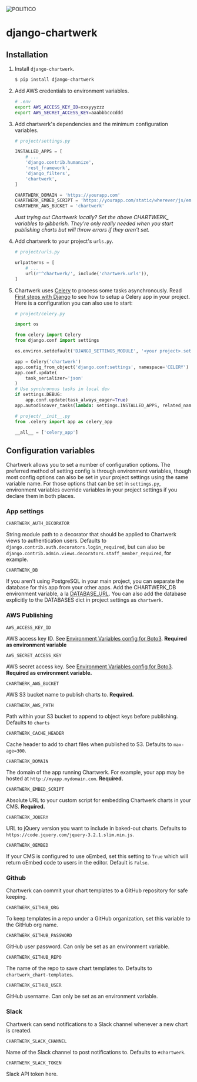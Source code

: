 ![POLITICO](https://rawgithub.com/The-Politico/src/master/images/logo/badge.png)

# django-chartwerk

## Installation

1. Install `django-chartwerk`.

    ```bash
    $ pip install django-chartwerk
    ```

2. Add AWS credentials to environment variables.

    ```bash
    # .env
    export AWS_ACCESS_KEY_ID=xxxyyyzzz
    export AWS_SECRET_ACCESS_KEY=aaabbbcccddd
    ```

3. Add chartwerk's dependencies and the minimum configuration variables.

    ```python
    # project/settings.py

    INSTALLED_APPS = [
        # ...
        'django.contrib.humanize',
        'rest_framework',
        'django_filters',
        'chartwerk',
    ]

    CHARTWERK_DOMAIN = 'https://yourapp.com'
    CHARTWERK_EMBED_SCRIPT = 'https://yourapp.com/static/wherever/js/embed_v1.js'
    CHARTWERK_AWS_BUCKET = 'chartwerk'
    ```

    _Just trying out Chartwerk locally? Set the above CHARTWERK\_ variables to gibberish. They're only really needed when you start publishing charts but will throw errors if they aren't set._

4. Add chartwerk to your project's `urls.py`.

    ```python
    # project/urls.py

    urlpatterns = [
        # ...
        url(r'^chartwerk/', include('chartwerk.urls')),
    ]
    ```

5. Chartwerk uses [Celery](http://docs.celeryproject.org/en/latest/getting-started/introduction.html) to process some tasks asynchronously. Read [First steps with Django](http://docs.celeryproject.org/en/latest/django/first-steps-with-django.html) to see how to setup a Celery app in your project. Here is a configuration you can also use to start:

    ```python
    # project/celery.py

    import os

    from celery import Celery
    from django.conf import settings

    os.environ.setdefault('DJANGO_SETTINGS_MODULE', '<your project>.settings')

    app = Celery('chartwerk')
    app.config_from_object('django.conf:settings', namespace='CELERY')
    app.conf.update(
        task_serializer='json'
    )
    # Use synchronous tasks in local dev
    if settings.DEBUG:
        app.conf.update(task_always_eager=True)
    app.autodiscover_tasks(lambda: settings.INSTALLED_APPS, related_name='celery')
    ```

    ```python
    # project/__init__.py
    from .celery import app as celery_app

    __all__ = ['celery_app']
    ```

## Configuration variables

Chartwerk allows you to set a number of configuration options. The preferred method of setting config is through environment variables, though most config options can also be set in your project settings using the same variable name. For those options that can be set in `settings.py`, environment variables override variables in your project settings if you declare them in both places.

### App settings

`CHARTWERK_AUTH_DECORATOR`

String module path to a decorator that should be applied to Chartwerk views to authentication users. Defaults to `django.contrib.auth.decorators.login_required`, but can also be `django.contrib.admin.views.decorators.staff_member_required`, for example.

`CHARTWERK_DB`

If you aren't using PostgreSQL in your main project, you can separate the database for this app from your other apps. Add the CHARTWERK_DB environment variable, a la [DATABASE_URL](https://github.com/kennethreitz/dj-database-url). You can also add the database explicitly to the DATABASES dict in project settings as `chartwerk`.

### AWS Publishing

`AWS_ACCESS_KEY_ID`

AWS access key ID. See [Environment Variables config for Boto3](http://boto3.readthedocs.io/en/latest/guide/configuration.html#environment-variables). **Required as environment variable**

`AWS_SECRET_ACCESS_KEY`

AWS secret access key. See [Environment Variables config for Boto3](http://boto3.readthedocs.io/en/latest/guide/configuration.html#environment-variables). **Required as environment variable.**

`CHARTWERK_AWS_BUCKET`

AWS S3 bucket name to publish charts to. **Required.**

`CHARTWERK_AWS_PATH`

Path within your S3 bucket to append to object keys before publishing. Defaults to `charts`

`CHARTWERK_CACHE_HEADER`

Cache header to add to chart files when published to S3. Defaults to `max-age=300`.

`CHARTWERK_DOMAIN`

The domain of the app running Chartwerk. For example, your app may be hosted at `http://myapp.mydomain.com`. **Required.**

`CHARTWERK_EMBED_SCRIPT`

Absolute URL to your custom script for embedding Chartwerk charts in your CMS. **Required.**

`CHARTWERK_JQUERY`

URL to jQuery version you want to include in baked-out charts. Defaults to `https://code.jquery.com/jquery-3.2.1.slim.min.js`.


`CHARTWERK_OEMBED`

If your CMS is configured to use oEmbed, set this setting to `True` which will return oEmbed code to users in the editor. Default is `False`.


### Github

Chartwerk can commit your chart templates to a GitHub repository for safe keeping.

`CHARTWERK_GITHUB_ORG`

To keep templates in a repo under a GitHub organization, set this variable to the GitHub org name.

`CHARTWERK_GITHUB_PASSWORD`

GitHub user password. Can only be set as an environment variable.

`CHARTWERK_GITHUB_REPO`

The name of the repo to save chart templates to. Defaults to `chartwerk_chart-templates`.

`CHARTWERK_GITHUB_USER`

GitHub username. Can only be set as an environment variable.

### Slack

Chartwerk can send notifications to a Slack channel whenever a new chart is created.

`CHARTWERK_SLACK_CHANNEL`

Name of the Slack channel to post notifications to. Defaults to `#chartwerk`.

`CHARTWERK_SLACK_TOKEN`

Slack API token here.
